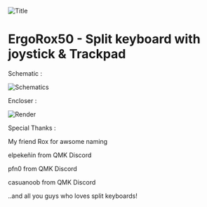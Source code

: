 ![Title](https://github.com/ReGenBot03/Ergorox50/assets/91839809/d3fe6a51-28fc-4bee-ab07-905b38ee27ae)
# ErgoRox50 - Split keyboard with joystick & Trackpad


Schematic :

![Schematics](https://github.com/ReGenBot03/Ergorox50/assets/91839809/fec0b9b0-1860-4a34-aec3-939f6f8d70a2)


Encloser :

![Render](https://github.com/ReGenBot03/Ergorox50/assets/91839809/fbb05d9c-7d97-4978-98da-124391cb2b66)


Special Thanks :

My friend Rox for awsome naming

elpekeñin from QMK Discord

pfn0 from QMK Discord

casuanoob from QMK Discord

..and all you guys who loves split keyboards!
